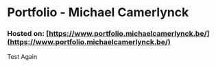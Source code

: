 # Portfolio - Michael Camerlynck
### Hosted on: [https://www.portfolio.michaelcamerlynck.be/](https://www.portfolio.michaelcamerlynck.be/)
Test Again